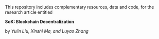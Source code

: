 This repository includes complementary resources, data and code, for the research article entitled 

**SoK: Blockchain Decentralization** 

by *Yulin Liu, Xinshi Ma, and Luyao Zhang*
